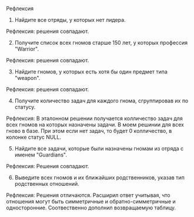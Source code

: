 Рефлексия

1. Найдите все отряды, у которых нет лидера.

Рефлексия: решения совпадают.

2. Получите список всех гномов старше 150 лет, у которых профессия "Warrior".

Рефлексия: решения совпадают.

3. Найдите гномов, у которых есть хотя бы один предмет типа "weapon".

Рефлексия: решения совпадают.

4. Получите количество задач для каждого гнома, сгруппировав их по статусу.

Рефлексия: В эталонном решении получается колличество задач для всех гномов на которых назначены задачи.
В моем решинии для всех гново в базе. При этом если нет задач, то будет 0 колличество, в колонке статус NULL.

5. Найдите все задачи, которые были назначены гномам из отряда с именем "Guardians".

Рефлексия: Решения совпадают.

6. Выведите всех гномов и их ближайших родственников, указав тип родственных отношений.

Рефлексия: Решения отличаются. Расширил ответ учитывая, что отношения могут быть симметричные и обратно-симметричные и односторонние. Соотвественно дополнил возвращаемую таблицу.